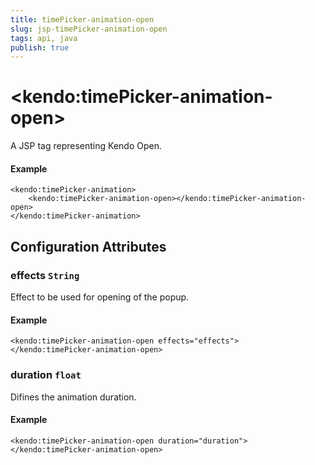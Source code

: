 ```yaml
---
title: timePicker-animation-open
slug: jsp-timePicker-animation-open
tags: api, java
publish: true
---
```


# \<kendo:timePicker-animation-open\>
A JSP tag representing Kendo Open.

#### Example
    <kendo:timePicker-animation>
        <kendo:timePicker-animation-open></kendo:timePicker-animation-open>
    </kendo:timePicker-animation>


## Configuration Attributes


### effects `String`

Effect to be used for opening of the popup.

#### Example
    <kendo:timePicker-animation-open effects="effects">
    </kendo:timePicker-animation-open>



### duration `float`

Difines the animation duration.

#### Example
    <kendo:timePicker-animation-open duration="duration">
    </kendo:timePicker-animation-open>


